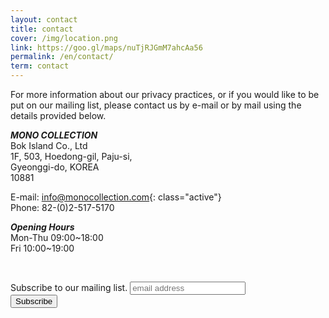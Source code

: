 ```yaml
---
layout: contact
title: contact
cover: /img/location.png
link: https://goo.gl/maps/nuTjRJGmM7ahcAa56
permalink: /en/contact/
term: contact
---
```


For more information about our privacy practices, or if you would like to be put on our mailing list,
please contact us by e-mail or by mail using the details provided below.

***MONO COLLECTION***    
Bok Island Co., Ltd    
1F, 503, Hoedong-gil, Paju-si,    
Gyeonggi-do, KOREA    
10881    

E-mail: <info@monocollection.com>{: class="active"}    
Phone: 82-(0)2-517-5170

***Opening Hours***    
Mon-Thu 09:00~18:00    
Fri 10:00~19:00

<p>&nbsp;</p>

<!-- Begin Mailchimp Signup Form -->
<link href="//cdn-images.mailchimp.com/embedcode/slim-10_7.css" rel="stylesheet" type="text/css">
<style type="text/css">
	#mc_embed_signup{background: transparent; clear:left; font:14px; }
  #mc_embed_signup form { padding: 0; }
</style>
<div id="mc_embed_signup">
<form action="https://monocollection.us19.list-manage.com/subscribe/post?u=10a0349901cb4785cf768c7c0&amp;id=3af3550e1c" method="post" id="mc-embedded-subscribe-form" name="mc-embedded-subscribe-form" class="validate" target="_blank" novalidate>
    <div id="mc_embed_signup_scroll">
	<label for="mce-EMAIL">Subscribe to our mailing list.</label>
	<input type="email" value="" name="EMAIL" class="email" id="mce-EMAIL" placeholder="email address" required>
    <div style="position: absolute; left: -5000px;" aria-hidden="true"><input type="text" name="b_10a0349901cb4785cf768c7c0_3af3550e1c" tabindex="-1" value=""></div>
    <div class="clear"><input type="submit" value="Subscribe" name="subscribe" id="mc-embedded-subscribe" class="button"></div>
    </div>
</form>
</div>

<!--End mc_embed_signup-->
